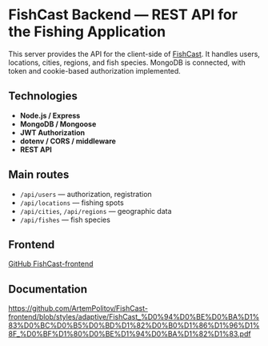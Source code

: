 # FishCast Backend — REST API for the Fishing Application

This server provides the API for the client-side of [FishCast](https://fish-cast-frontend.vercel.app). It handles users, locations, cities, regions, and fish species. MongoDB is connected, with token and cookie-based authorization implemented.

## Technologies

- **Node.js / Express**  
- **MongoDB / Mongoose**  
- **JWT Authorization**  
- **dotenv / CORS / middleware**  
- **REST API**

## Main routes

- `/api/users` — authorization, registration  
- `/api/locations` — fishing spots  
- `/api/cities`, `/api/regions` — geographic data  
- `/api/fishes` — fish species

## Frontend

[GitHub FishCast-frontend](https://github.com/ArtemPolitov/FishCast-frontend)

## Documentation

https://github.com/ArtemPolitov/FishCast-frontend/blob/styles/adaptive/FishCast_%D0%94%D0%BE%D0%BA%D1%83%D0%BC%D0%B5%D0%BD%D1%82%D0%B0%D1%86%D1%96%D1%8F_%D0%BF%D1%80%D0%BE%D1%94%D0%BA%D1%82%D1%83.pdf